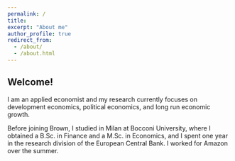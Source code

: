 ```yaml
---
permalink: /
title: 
excerpt: "About me"
author_profile: true
redirect_from: 
  - /about/
  - /about.html
---
```


## Welcome!

I am an applied economist and my research currently focuses on development economics, political economics, and long run economic growth.

Before joining Brown, I studied in Milan at Bocconi University, where I obtained a B.Sc. in Finance and a M.Sc. in Economics, and I spent one year in the research division of the European Central Bank. I worked for Amazon over the summer.